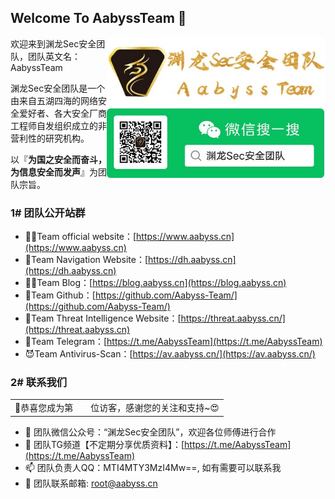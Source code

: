 ## Welcome To AabyssTeam 👋

<img align='right' src="./TeamLogo-New.jpg" width="350">

欢迎来到渊龙Sec安全团队，团队英文名：AabyssTeam

渊龙Sec安全团队是一个由来自五湖四海的网络安全爱好者、各大安全厂商工程师自发组织成立的非营利性的研究机构。

以『**为国之安全而奋斗，为信息安全而发声**』为团队宗旨。

### 1# 团队公开站群

- 🙋‍♀️Team official website：[https://www.aabyss.cn](https://www.aabyss.cn)
- 🌈Team Navigation Website：[https://dh.aabyss.cn](https://dh.aabyss.cn)
- 👩‍💻Team Blog：[https://blog.aabyss.cn](https://blog.aabyss.cn)
- 🍿Team Github：[https://github.com/Aabyss-Team/](https://github.com/Aabyss-Team/)
- 🧙Team Threat Intelligence Website：[https://threat.aabyss.cn/](https://threat.aabyss.cn)
- 💾Team Telegram：[https://t.me/AabyssTeam](https://t.me/AabyssTeam)
- 😈Team Antivirus-Scan：[https://av.aabyss.cn/](https://av.aabyss.cn/)

### 2# 联系我们

<table>
  <tr>
    <td>🥰恭喜您成为第</td>
    <td><img src="https://profile-counter.glitch.me/Aabyss-Team/count.svg" alt="" /></td>
    <td>位访客，感谢您的关注和支持~😍</td>
  </tr>
</table>

- 💞️ 团队微信公众号：“渊龙Sec安全团队”，欢迎各位师傅进行合作
- 💾 团队TG频道【不定期分享优质资料】：[https://t.me/AabyssTeam](https://t.me/AabyssTeam)
- 📫 团队负责人QQ：MTI4MTY3MzI4Mw==, 如有需要可以联系我
- 👋 团队联系邮箱: root@aabyss.cn

